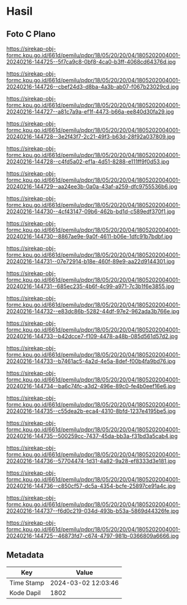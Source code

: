 # Hasil

## Foto C Plano

https://sirekap-obj-formc.kpu.go.id/661d/pemilu/pdpr/18/05/20/20/04/1805202004001-20240216-144725--5f7ca9c8-0bf8-4ca0-b3ff-4068cd64376d.jpg

https://sirekap-obj-formc.kpu.go.id/661d/pemilu/pdpr/18/05/20/20/04/1805202004001-20240216-144726--cbef24d3-d8ba-4a3b-ab07-f067b23029cd.jpg

https://sirekap-obj-formc.kpu.go.id/661d/pemilu/pdpr/18/05/20/20/04/1805202004001-20240216-144727--a81c7a9a-ef1f-4473-b66a-ee840d30fa29.jpg

https://sirekap-obj-formc.kpu.go.id/661d/pemilu/pdpr/18/05/20/20/04/1805202004001-20240216-144728--3e2f43f7-2c21-49f3-b63d-28f92a037809.jpg

https://sirekap-obj-formc.kpu.go.id/661d/pemilu/pdpr/18/05/20/20/04/1805202004001-20240216-144728--c4fd5a02-ef1a-4d51-8288-e111ff9f0d53.jpg

https://sirekap-obj-formc.kpu.go.id/661d/pemilu/pdpr/18/05/20/20/04/1805202004001-20240216-144729--aa24ee3b-0a0a-43af-a259-dfc9755536b6.jpg

https://sirekap-obj-formc.kpu.go.id/661d/pemilu/pdpr/18/05/20/20/04/1805202004001-20240216-144730--4cf43147-09b6-462b-bd1d-c589edf370f1.jpg

https://sirekap-obj-formc.kpu.go.id/661d/pemilu/pdpr/18/05/20/20/04/1805202004001-20240216-144730--8867ae9e-9a0f-4611-b06e-1dfc91b7bdbf.jpg

https://sirekap-obj-formc.kpu.go.id/661d/pemilu/pdpr/18/05/20/20/04/1805202004001-20240216-144731--07e72914-b18e-460f-89e9-aa22d9144301.jpg

https://sirekap-obj-formc.kpu.go.id/661d/pemilu/pdpr/18/05/20/20/04/1805202004001-20240216-144731--685ec235-4b6f-4c99-a971-7c3b1f6e3855.jpg

https://sirekap-obj-formc.kpu.go.id/661d/pemilu/pdpr/18/05/20/20/04/1805202004001-20240216-144732--e83dc86b-5282-44df-97e2-962ada3b766e.jpg

https://sirekap-obj-formc.kpu.go.id/661d/pemilu/pdpr/18/05/20/20/04/1805202004001-20240216-144733--b42dcce7-f109-4478-a48b-085d561d57d2.jpg

https://sirekap-obj-formc.kpu.go.id/661d/pemilu/pdpr/18/05/20/20/04/1805202004001-20240216-144733--b7461ac5-4a2d-4e5a-8def-f00b4fa9bd76.jpg

https://sirekap-obj-formc.kpu.go.id/661d/pemilu/pdpr/18/05/20/20/04/1805202004001-20240216-144734--ba6c74fc-a3d2-496e-89c0-fe4b0eef16e6.jpg

https://sirekap-obj-formc.kpu.go.id/661d/pemilu/pdpr/18/05/20/20/04/1805202004001-20240216-144735--c55dea2b-eca4-4310-8bfd-1237e4195be5.jpg

https://sirekap-obj-formc.kpu.go.id/661d/pemilu/pdpr/18/05/20/20/04/1805202004001-20240216-144735--500259cc-7437-45da-bb3a-f31bd3a5cab4.jpg

https://sirekap-obj-formc.kpu.go.id/661d/pemilu/pdpr/18/05/20/20/04/1805202004001-20240216-144736--57704474-1d31-4a82-9a28-ef8333d3e181.jpg

https://sirekap-obj-formc.kpu.go.id/661d/pemilu/pdpr/18/05/20/20/04/1805202004001-20240216-144736--c850cf57-dc5a-4354-bcfe-25897ce91a4c.jpg

https://sirekap-obj-formc.kpu.go.id/661d/pemilu/pdpr/18/05/20/20/04/1805202004001-20240216-144737--f6d0c219-034d-493b-b53a-5869d44326fe.jpg

https://sirekap-obj-formc.kpu.go.id/661d/pemilu/pdpr/18/05/20/20/04/1805202004001-20240216-144725--46873fd7-c674-4797-981b-0366809a6666.jpg


## Metadata

| Key        | Value               |
| ---------- | ------------------- |
| Time Stamp | 2024-03-02 12:03:46 |
| Kode Dapil | 1802                |



